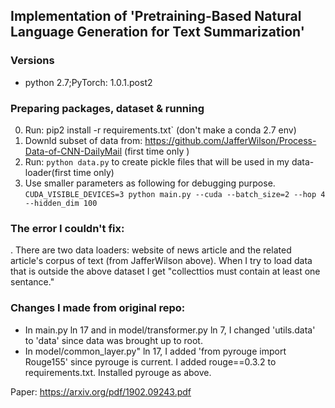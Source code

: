 ## Implementation of 'Pretraining-Based Natural Language Generation for Text Summarization'
### Versions
* python 2.7;PyTorch: 1.0.1.post2

### Preparing packages, dataset & running 
0. Run: pip2 install -r requirements.txt` (don't make a conda 2.7 env)
1. Downld subset of data from: https://github.com/JafferWilson/Process-Data-of-CNN-DailyMail (first time only )
2. Run: `python data.py` to create pickle files that will be used in my data-loader(first time only)
3. Use smaller parameters as following for debugging purpose. 
`CUDA_VISIBLE_DEVICES=3 python main.py --cuda --batch_size=2 --hop 4 --hidden_dim 100`

### The error I couldn't fix:
. There are two data loaders: website of news article and the related article's corpus of text (from JafferWilson above). When I try to load data that is outside the above dataset I get "collecttios must contain at least one sentance."

### Changes I made from original repo:
* In  main.py ln 17 and in  model/transformer.py ln 7, I changed 'utils.data' to 'data' since data was brought up to root. 
* In model/common_layer.py" ln 17, I added 'from pyrouge import Rouge155' since pyrouge is current. I added rouge==0.3.2 to requirements.txt. Installed pyrouge as above.

Paper: https://arxiv.org/pdf/1902.09243.pdf 
